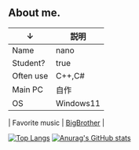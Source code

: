 ## About me.
| ↓| 説明 |
| - | - |
| Name | nano |
| Student? | true |
| Often use | C++,C# |
| Main PC | 自作 |
| OS | Windows11 |

| Favorite music | [BigBrother](https://www.youtube.com/watch?v=hOrTU2NNDVQ) |

[![Top Langs](https://github-readme-stats.vercel.app/api/top-langs/?username=nanonanodayo)](https://github.com/anuraghazra/github-readme-stats)
[![Anurag's GitHub stats](https://github-readme-stats.vercel.app/api?username=nanonanodayo&show_icons=true&bg_color=30,e96443,904e95&title_color=fff&text_color=fff)](https://github.com/nanonanodayo)


